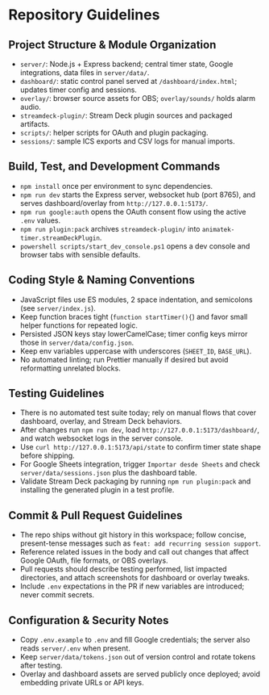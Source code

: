 # Repository Guidelines

## Project Structure & Module Organization
- `server/`: Node.js + Express backend; central timer state, Google integrations, data files in `server/data/`.
- `dashboard/`: static control panel served at `/dashboard/index.html`; updates timer config and sessions.
- `overlay/`: browser source assets for OBS; `overlay/sounds/` holds alarm audio.
- `streamdeck-plugin/`: Stream Deck plugin sources and packaged artifacts.
- `scripts/`: helper scripts for OAuth and plugin packaging.
- `sessions/`: sample ICS exports and CSV logs for manual imports.

## Build, Test, and Development Commands
- `npm install` once per environment to sync dependencies.
- `npm run dev` starts the Express server, websocket hub (port 8765), and serves dashboard/overlay from `http://127.0.0.1:5173/`.
- `npm run google:auth` opens the OAuth consent flow using the active `.env` values.
- `npm run plugin:pack` archives `streamdeck-plugin/` into `animatek-timer.streamDeckPlugin`.
- `powershell scripts/start_dev_console.ps1` opens a dev console and browser tabs with sensible defaults.

## Coding Style & Naming Conventions
- JavaScript files use ES modules, 2 space indentation, and semicolons (see `server/index.js`).
- Keep function braces tight (`function startTimer(){`) and favor small helper functions for repeated logic.
- Persisted JSON keys stay lowerCamelCase; timer config keys mirror those in `server/data/config.json`.
- Keep env variables uppercase with underscores (`SHEET_ID`, `BASE_URL`).
- No automated linting; run Prettier manually if desired but avoid reformatting unrelated blocks.

## Testing Guidelines
- There is no automated test suite today; rely on manual flows that cover dashboard, overlay, and Stream Deck behaviors.
- After changes run `npm run dev`, load `http://127.0.0.1:5173/dashboard/`, and watch websocket logs in the server console.
- Use `curl http://127.0.0.1:5173/api/state` to confirm timer state shape before shipping.
- For Google Sheets integration, trigger `Importar desde Sheets` and check `server/data/sessions.json` plus the dashboard table.
- Validate Stream Deck packaging by running `npm run plugin:pack` and installing the generated plugin in a test profile.

## Commit & Pull Request Guidelines
- The repo ships without git history in this workspace; follow concise, present-tense messages such as `feat: add recurring session support`.
- Reference related issues in the body and call out changes that affect Google OAuth, file formats, or OBS overlays.
- Pull requests should describe testing performed, list impacted directories, and attach screenshots for dashboard or overlay tweaks.
- Include `.env` expectations in the PR if new variables are introduced; never commit secrets.

## Configuration & Security Notes
- Copy `.env.example` to `.env` and fill Google credentials; the server also reads `server/.env` when present.
- Keep `server/data/tokens.json` out of version control and rotate tokens after testing.
- Overlay and dashboard assets are served publicly once deployed; avoid embedding private URLs or API keys.
